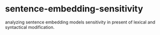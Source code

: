 # sentence-embedding-sensitivity
analyzing sentence embedding models sensitivity in present of lexical and syntactical modification.   
